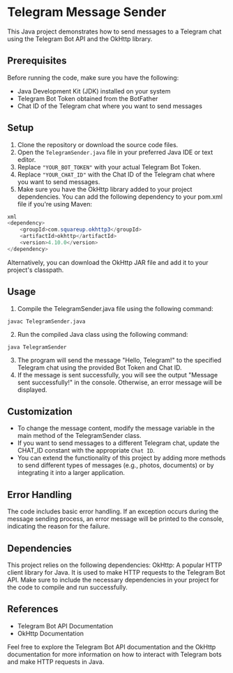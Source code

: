 # Telegram Message Sender
This Java project demonstrates how to send messages to a Telegram chat using the Telegram Bot API and the OkHttp library.

## Prerequisites
Before running the code, make sure you have the following:
- Java Development Kit (JDK) installed on your system
- Telegram Bot Token obtained from the BotFather
- Chat ID of the Telegram chat where you want to send messages

## Setup
1. Clone the repository or download the source code files.
2. Open the `TelegramSender.java` file in your preferred Java IDE or text editor.
3. Replace `"YOUR_BOT_TOKEN"` with your actual Telegram Bot Token.
4. Replace `"YOUR_CHAT_ID"` with the Chat ID of the Telegram chat where you want to send messages.
5. Make sure you have the OkHttp library added to your project dependencies. You can add the following dependency to your pom.xml file if you're using Maven:
```java
xml
<dependency>
    <groupId>com.squareup.okhttp3</groupId>
    <artifactId>okhttp</artifactId>
    <version>4.10.0</version>
</dependency>
```
Alternatively, you can download the OkHttp JAR file and add it to your project's classpath.

## Usage
1. Compile the TelegramSender.java file using the following command:
```
javac TelegramSender.java
```
2. Run the compiled Java class using the following command:
```
java TelegramSender
```
3. The program will send the message "Hello, Telegram!" to the specified Telegram chat using the provided Bot Token and Chat ID.
4. If the message is sent successfully, you will see the output "Message sent successfully!" in the console. Otherwise, an error message will be displayed.

## Customization
- To change the message content, modify the message variable in the main method of the TelegramSender class.
- If you want to send messages to a different Telegram chat, update the CHAT_ID constant with the appropriate `Chat ID`.
- You can extend the functionality of this project by adding more methods to send different types of messages (e.g., photos, documents) or by integrating it into a larger application.

## Error Handling
The code includes basic error handling. If an exception occurs during the message sending process, an error message will be printed to the console, indicating the reason for the failure.

## Dependencies
This project relies on the following dependencies:
OkHttp: A popular HTTP client library for Java. It is used to make HTTP requests to the Telegram Bot API.
Make sure to include the necessary dependencies in your project for the code to compile and run successfully.

## References
- Telegram Bot API Documentation
- OkHttp Documentation

Feel free to explore the Telegram Bot API documentation and the OkHttp documentation for more information on how to interact with Telegram bots and make HTTP requests in Java.
